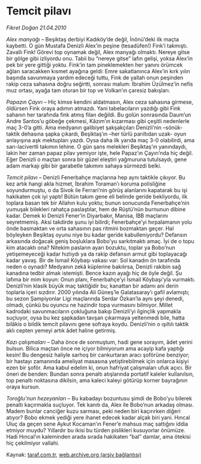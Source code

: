# Temcit pilavı

*Fikret Doğan 21.04.2010*

<div class="yazi"><p><i>Alex manyağı</i> – Beşiktaş derbiyi Kadıköy’de değil, İnönü’deki ilk maçta kaybetti. O gün Mustafa Denizli Alex’in peşine (tesadüfen!) Fink’i takmıştı. Zavallı Fink! Görevi top oynamak değil, Alex manyağı olmaktı. Nereye gitse bir gölge gibi izliyordu onu. Tabii bu “nereye gitse” lafın gelişi, yoksa Alex’in pek bir yere gittiği yoktu. Fink’in tam pineklemekten her yanını örümcek ağları saracakken kısmet ayağına geldi: Emre sakatlanınca Alex’in kırk yılın başında savunmaya yardım edeceği tuttu, Fink de yallah onun peşinden rakip ceza sahasına doğru seğirtti, sonrası malum: İbrahim Üzülmez’in nefis muz ortası, ayağa tam oturan bir top ve Volkan’ın çaresiz bakışları.</p>
<p><i>Papazın Çayırı </i>– Hiç kimse kendini aldatmasın, Alex ceza sahasına girmese, öldürsen Fink oraya adımın atmazdı. Yani tabelacıların yazdığı gibi Fink sahanın her tarafında fink atmış filan değildi. Bu golün sonrasında Daum’un Andre Santos’u göbeğe çekmesi, Kâzım’ın kızarması gibi çeşitli nedenlerle maç 3-0’a gitti. Ama medyanın galibiyet şakşakçıları Denizli’nin –sönük- taktik dehasına şapka çıkardı, Beşiktaş’ın –her türlü parıltıdan uzak- oyun anlayışına aşk mektupları yazdı. Oysa daha ilk yarıda maç 3-0 olabilirdi, ama sarı-lacivertli takımın lehine. O gün şans melekleri Beşiktaş’ın yanındaydı, lakin her zaman papaz pilav yemiyor işte, hele Papaz’ın Çayırı’nda hiç değil. Eğer Denizli o maçtan sonra bir güzel eleştiri yağmuruna tutulsaydı, gene adam markajı gibi bir garabetle takımını sahaya sürmezdi belki.</p>
<p><i>Temcit pilavı</i> – Denizli Fenerbahçe maçlarına hep aynı taktikle çıkıyor. Bu kez artık hangi akla hizmet, İbrahim Toraman’ı koruma polisliğine soyundurmuştu, o da Sivok ile Ferrari’nin görüş alanlarını kapatarak bu işi hakikaten çok iyi yaptı! Bütün takım gene eli belinde geride bekliyordu, ilk toplara basan tek bir Allahın kulu yoktu; bunun sonucunda Fenerbahçe’nin yumuşak bilekleri rahatça paslaştılar, hem de Rüştü’nün burnunun dibine kadar. Demek ki Denizli Fener’in Diyarbakır, Manisa, İBB maçlarını seyretmemiş. Aksi takdirde şunu iyi bilirdi; Fenerbahçe’yi hırpalamanın yolu önde basmaktan ve orta sahasının pas ritmini bozmaktan geçer. Hal böyleyken Beşiktaş oyunu niye bu kadar geride kabulleniyordu? Defansın arkasında doğacak geniş boşluklara Bobo’yu sarkıtmaktı amaç. İyi de o topu kim atacaktı ona? Nitekim pasların ayarı bozuktu, toplar ya Bobo’nun yetişemeyeceği kadar hızlıydı ya da rakip defansın armut gibi toplayacağı kadar yavaş. Bir de İsmail Köybaşı vakası var: Sol kanadın ön tarafında neden o oynadı? Medyanın zekâ küplerine bakılırsa, Denizli rakibin sağ kanadına tedbir almak istemişti. Bence kazın ayağı hiç de öyle değil. Şu lafıma bir mim koyun: Onun planı, Fenerbahçe’yi İsmail Köybaşı’yla vurmaktı. Denizli’nin klasik büyük maç taktiğidir bu; kanattan bir adamı ani derin toplarla içeri sızdırır. 2000 yılında Ali Güneş’le Galatasaray’ı gafil avlamıştı; bu sezon Şampiyonlar Ligi maçlarında Serdar Özkan’la aynı şeyi denedi, olmadı, çünkü bu oyuncu ne hazindir topa vurmasını bilmiyor. Millet kadrodaki savunmacıların çokluğuna bakıp Denizli’yi ilginçlik yapmakla suçluyor, oysa bu kez şapkadan tavşan çıkarmaya yeltenmedi bile, hatta bilâkis o bildik temcit pilavını gene sofraya koydu. Denizli’nin o ışıltılı taktik aklı cepten yemeyi artık âdet haline getirmiş.</p>
<p><i>Kazı çalışmaları</i> – Daha önce de sormuştum, hadi gene sorayım, âdet yerini bulsun. Bilica maçtan önce ne içiyor bilmiyorum ama acayip kafa yaptığı kesin! Bu dengesiz haliyle sarhoş bir cankurtaran aracı şoförüne benziyor; bir hastayı zamanında ameliyat masasına yetiştirebilmek için onlarca kişiyi ezen bir şoför. Ama kabul edelim ki, onun hafriyat çalışmaları ufuk açıcı. Bir öneri de benden: Bundan sonra penaltı atışlarında portatif kaleler kullanılsın, top penaltı noktasına dikilsin, ama kaleci kaleyi götürüp korner bayrağının oraya kursun.</p>
<p><i>Toroğlu’nun hezeyanları</i> – Bu kabadayı bozuntusu şimdi de Bobo’yu bilerek penaltı kaçırmakla suçluyor. Tek kanıtı da, Alex ile Bobo’nun arkadaş olması. Madem bunlar canciğer kuzu sarması, peki neden biri kaçırırken diğeri atıyor? Bobo ekmek yediği yere ihanet edecek kadar alçak biri yani. Hıncal Uluç da geçen sene Aykut Kocaman’ın Fener’e mahsus maç sattığını iddia etmiyor muydu? Yıllardır bu ikisi bu türden pislikleri kusuyorlar önümüze. Hadi Hıncal’ın kaleminden arada sırada hakikaten “bal” damlar, ama ötekisi hiç çekilmiyor vallahi. </p></div>

Kaynak: [taraf.com.tr](http://www.taraf.com.tr:80/makale/10978.htm), [web.archive.org (arşiv bağlantısı)](http://web.archive.org/web/20100426025818/http://www.taraf.com.tr:80/makale/10978.htm)
